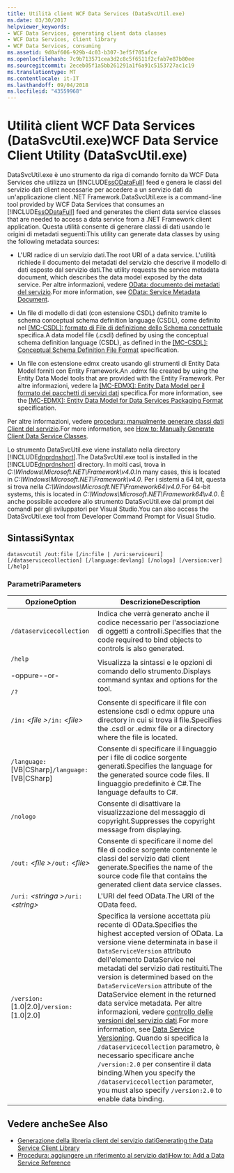 ```yaml
---
title: Utilità client WCF Data Services (DataSvcUtil.exe)
ms.date: 03/30/2017
helpviewer_keywords:
- WCF Data Services, generating client data classes
- WCF Data Services, client library
- WCF Data Services, consuming
ms.assetid: 9d0af606-929b-4c03-b307-3ef5f705afce
ms.openlocfilehash: 7c9b713571cea3d2c8c5f6511f2cfab7e87b80ee
ms.sourcegitcommit: 2eceb05f1a5bb261291a1f6a91c5153727ac1c19
ms.translationtype: MT
ms.contentlocale: it-IT
ms.lasthandoff: 09/04/2018
ms.locfileid: "43559968"
---
```

# <a name="wcf-data-service-client-utility-datasvcutilexe"></a><span data-ttu-id="3f562-102">Utilità client WCF Data Services (DataSvcUtil.exe)</span><span class="sxs-lookup"><span data-stu-id="3f562-102">WCF Data Service Client Utility (DataSvcUtil.exe)</span></span>

<span data-ttu-id="3f562-103">DataSvcUtil.exe è uno strumento da riga di comando fornito da WCF Data Services che utilizza un [!INCLUDE[ssODataFull](../../../../includes/ssodatafull-md.md)] feed e genera le classi del servizio dati client necessarie per accedere a un servizio dati da un'applicazione client .NET Framework.</span><span class="sxs-lookup"><span data-stu-id="3f562-103">DataSvcUtil.exe is a command-line tool provided by WCF Data Services that consumes an [!INCLUDE[ssODataFull](../../../../includes/ssodatafull-md.md)] feed and generates the client data service classes that are needed to access a data service from a .NET Framework client application.</span></span> <span data-ttu-id="3f562-104">Questa utilità consente di generare classi di dati usando le origini di metadati seguenti:</span><span class="sxs-lookup"><span data-stu-id="3f562-104">This utility can generate data classes by using the following metadata sources:</span></span>

-   <span data-ttu-id="3f562-105">L'URI radice di un servizio dati.</span><span class="sxs-lookup"><span data-stu-id="3f562-105">The root URI of a data service.</span></span> <span data-ttu-id="3f562-106">L'utilità richiede il documento dei metadati del servizio che descrive il modello di dati esposto dal servizio dati.</span><span class="sxs-lookup"><span data-stu-id="3f562-106">The utility requests the service metadata document, which describes the data model exposed by the data service.</span></span> <span data-ttu-id="3f562-107">Per altre informazioni, vedere [OData: documento dei metadati del servizio](https://go.microsoft.com/fwlink/?LinkId=186070).</span><span class="sxs-lookup"><span data-stu-id="3f562-107">For more information, see [OData: Service Metadata Document](https://go.microsoft.com/fwlink/?LinkId=186070).</span></span>

-   <span data-ttu-id="3f562-108">Un file di modello di dati (con estensione CSDL) definito tramite lo schema conceptual schema definition language (CSDL), come definito nel [ \[MC-CSDL\]: formato di File di definizione dello Schema concettuale](https://go.microsoft.com/fwlink/?LinkID=159072) specifica.</span><span class="sxs-lookup"><span data-stu-id="3f562-108">A data model file (.csdl) defined by using the conceptual schema definition language (CSDL), as defined in the [\[MC-CSDL\]: Conceptual Schema Definition File Format](https://go.microsoft.com/fwlink/?LinkID=159072) specification.</span></span>

-   <span data-ttu-id="3f562-109">Un file con estensione edmx creato usando gli strumenti di Entity Data Model forniti con Entity Framework.</span><span class="sxs-lookup"><span data-stu-id="3f562-109">An .edmx file created by using the Entity Data Model tools that are provided with the Entity Framework.</span></span> <span data-ttu-id="3f562-110">Per altre informazioni, vedere la [ \[MC-EDMX\]: Entity Data Model per il formato dei pacchetti di servizi dati](https://go.microsoft.com/fwlink/?LinkID=178833) specifica.</span><span class="sxs-lookup"><span data-stu-id="3f562-110">For more information, see the [\[MC-EDMX\]: Entity Data Model for Data Services Packaging Format](https://go.microsoft.com/fwlink/?LinkID=178833) specification.</span></span>

<span data-ttu-id="3f562-111">Per altre informazioni, vedere [procedura: manualmente generare classi dati Client del servizio](../../../../docs/framework/data/wcf/how-to-manually-generate-client-data-service-classes-wcf-data-services.md).</span><span class="sxs-lookup"><span data-stu-id="3f562-111">For more information, see [How to: Manually Generate Client Data Service Classes](../../../../docs/framework/data/wcf/how-to-manually-generate-client-data-service-classes-wcf-data-services.md).</span></span>

<span data-ttu-id="3f562-112">Lo strumento DataSvcUtil.exe viene installato nella directory [!INCLUDE[dnprdnshort](../../../../includes/dnprdnshort-md.md)].</span><span class="sxs-lookup"><span data-stu-id="3f562-112">The DataSvcUtil.exe tool is installed in the [!INCLUDE[dnprdnshort](../../../../includes/dnprdnshort-md.md)] directory.</span></span> <span data-ttu-id="3f562-113">In molti casi, trova in *C:\Windows\Microsoft.NET\Framework\v4.0*.</span><span class="sxs-lookup"><span data-stu-id="3f562-113">In many cases, this is located in *C:\Windows\Microsoft.NET\Framework\v4.0*.</span></span> <span data-ttu-id="3f562-114">Per i sistemi a 64 bit, questa si trova nella *C:\Windows\Microsoft.NET\Framework64\v4.0*.</span><span class="sxs-lookup"><span data-stu-id="3f562-114">For 64-bit systems, this is located in *C:\Windows\Microsoft.NET\Framework64\v4.0*.</span></span> <span data-ttu-id="3f562-115">È anche possibile accedere allo strumento DataSvcUtil.exe dal prompt dei comandi per gli sviluppatori per Visual Studio.</span><span class="sxs-lookup"><span data-stu-id="3f562-115">You can also access the DataSvcUtil.exe tool from Developer Command Prompt for Visual Studio.</span></span>

## <a name="syntax"></a><span data-ttu-id="3f562-116">Sintassi</span><span class="sxs-lookup"><span data-stu-id="3f562-116">Syntax</span></span>

```
datasvcutil /out:file [/in:file | /uri:serviceuri] [/dataservicecollection] [/language:devlang] [/nologo] [/version:ver] [/help]
```

### <a name="parameters"></a><span data-ttu-id="3f562-117">Parametri</span><span class="sxs-lookup"><span data-stu-id="3f562-117">Parameters</span></span>

|<span data-ttu-id="3f562-118">Opzione</span><span class="sxs-lookup"><span data-stu-id="3f562-118">Option</span></span>|<span data-ttu-id="3f562-119">Descrizione</span><span class="sxs-lookup"><span data-stu-id="3f562-119">Description</span></span>|
|------------|-----------------|
|`/dataservicecollection`|<span data-ttu-id="3f562-120">Indica che verrà generato anche il codice necessario per l'associazione di oggetti a controlli.</span><span class="sxs-lookup"><span data-stu-id="3f562-120">Specifies that the code required to bind objects to controls is also generated.</span></span>|
|`/help`<br /><br /> <span data-ttu-id="3f562-121">-oppure-</span><span class="sxs-lookup"><span data-stu-id="3f562-121">-or-</span></span><br /><br /> `/?`|<span data-ttu-id="3f562-122">Visualizza la sintassi e le opzioni di comando dello strumento.</span><span class="sxs-lookup"><span data-stu-id="3f562-122">Displays command syntax and options for the tool.</span></span>|
|<span data-ttu-id="3f562-123">`/in:` *\<file >*</span><span class="sxs-lookup"><span data-stu-id="3f562-123">`/in:` *\<file>*</span></span>|<span data-ttu-id="3f562-124">Consente di specificare il file con estensione csdl o edmx oppure una directory in cui si trova il file.</span><span class="sxs-lookup"><span data-stu-id="3f562-124">Specifies the .csdl or .edmx file or a directory where the file is located.</span></span>|
|<span data-ttu-id="3f562-125">`/language:`[VB&#124;CSharp]</span><span class="sxs-lookup"><span data-stu-id="3f562-125">`/language:`[VB&#124;CSharp]</span></span>|<span data-ttu-id="3f562-126">Consente di specificare il linguaggio per i file di codice sorgente generati.</span><span class="sxs-lookup"><span data-stu-id="3f562-126">Specifies the language for the generated source code files.</span></span> <span data-ttu-id="3f562-127">Il linguaggio predefinito è C#.</span><span class="sxs-lookup"><span data-stu-id="3f562-127">The language defaults to C#.</span></span>|
|`/nologo`|<span data-ttu-id="3f562-128">Consente di disattivare la visualizzazione del messaggio di copyright.</span><span class="sxs-lookup"><span data-stu-id="3f562-128">Suppresses the copyright message from displaying.</span></span>|
|<span data-ttu-id="3f562-129">`/out:` *\<file >*</span><span class="sxs-lookup"><span data-stu-id="3f562-129">`/out:` *\<file>*</span></span>|<span data-ttu-id="3f562-130">Consente di specificare il nome del file di codice sorgente contenente le classi del servizio dati client generate.</span><span class="sxs-lookup"><span data-stu-id="3f562-130">Specifies the name of the source code file that contains the generated client data service classes.</span></span>|
|<span data-ttu-id="3f562-131">`/uri:` *\<stringa >*</span><span class="sxs-lookup"><span data-stu-id="3f562-131">`/uri:` *\<string>*</span></span>|<span data-ttu-id="3f562-132">L'URI del feed OData.</span><span class="sxs-lookup"><span data-stu-id="3f562-132">The URI of the OData feed.</span></span>|
|<span data-ttu-id="3f562-133">`/version:`[1.0&#124;2.0]</span><span class="sxs-lookup"><span data-stu-id="3f562-133">`/version:`[1.0&#124;2.0]</span></span>|<span data-ttu-id="3f562-134">Specifica la versione accettata più recente di OData.</span><span class="sxs-lookup"><span data-stu-id="3f562-134">Specifies the highest accepted version of OData.</span></span> <span data-ttu-id="3f562-135">La versione viene determinata in base il `DataServiceVersion` attributo dell'elemento DataService nei metadati del servizio dati restituiti.</span><span class="sxs-lookup"><span data-stu-id="3f562-135">The version is determined based on the `DataServiceVersion` attribute of the DataService element in the returned data service metadata.</span></span> <span data-ttu-id="3f562-136">Per altre informazioni, vedere [controllo delle versioni del servizio dati](../../../../docs/framework/data/wcf/data-service-versioning-wcf-data-services.md).</span><span class="sxs-lookup"><span data-stu-id="3f562-136">For more information, see [Data Service Versioning](../../../../docs/framework/data/wcf/data-service-versioning-wcf-data-services.md).</span></span> <span data-ttu-id="3f562-137">Quando si specifica la `/dataservicecollection` parametro, è necessario specificare anche `/version:2.0` per consentire il data binding.</span><span class="sxs-lookup"><span data-stu-id="3f562-137">When you specify the `/dataservicecollection` parameter, you must also specify `/version:2.0` to enable data binding.</span></span>|

## <a name="see-also"></a><span data-ttu-id="3f562-138">Vedere anche</span><span class="sxs-lookup"><span data-stu-id="3f562-138">See Also</span></span>

- [<span data-ttu-id="3f562-139">Generazione della libreria client del servizio dati</span><span class="sxs-lookup"><span data-stu-id="3f562-139">Generating the Data Service Client Library</span></span>](../../../../docs/framework/data/wcf/generating-the-data-service-client-library-wcf-data-services.md)
- [<span data-ttu-id="3f562-140">Procedura: aggiungere un riferimento al servizio dati</span><span class="sxs-lookup"><span data-stu-id="3f562-140">How to: Add a Data Service Reference</span></span>](../../../../docs/framework/data/wcf/how-to-add-a-data-service-reference-wcf-data-services.md)
